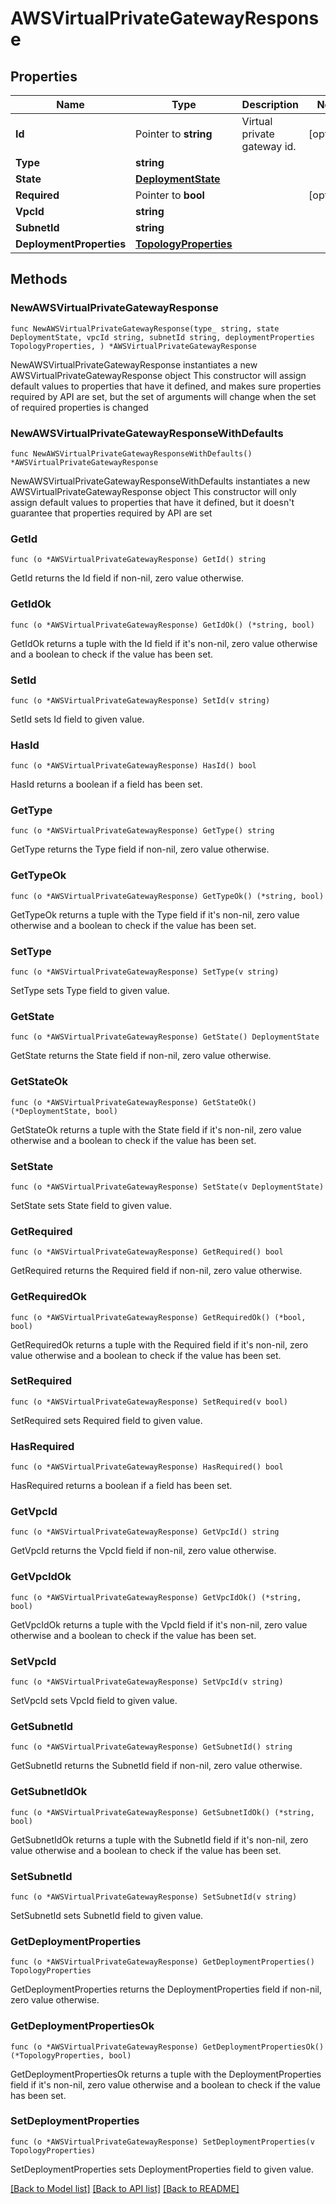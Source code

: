 # AWSVirtualPrivateGatewayResponse

## Properties

Name | Type | Description | Notes
------------ | ------------- | ------------- | -------------
**Id** | Pointer to **string** | Virtual private gateway id. | [optional] 
**Type** | **string** |  | 
**State** | [**DeploymentState**](DeploymentState.md) |  | 
**Required** | Pointer to **bool** |  | [optional] 
**VpcId** | **string** |  | 
**SubnetId** | **string** |  | 
**DeploymentProperties** | [**TopologyProperties**](TopologyProperties.md) |  | 

## Methods

### NewAWSVirtualPrivateGatewayResponse

`func NewAWSVirtualPrivateGatewayResponse(type_ string, state DeploymentState, vpcId string, subnetId string, deploymentProperties TopologyProperties, ) *AWSVirtualPrivateGatewayResponse`

NewAWSVirtualPrivateGatewayResponse instantiates a new AWSVirtualPrivateGatewayResponse object
This constructor will assign default values to properties that have it defined,
and makes sure properties required by API are set, but the set of arguments
will change when the set of required properties is changed

### NewAWSVirtualPrivateGatewayResponseWithDefaults

`func NewAWSVirtualPrivateGatewayResponseWithDefaults() *AWSVirtualPrivateGatewayResponse`

NewAWSVirtualPrivateGatewayResponseWithDefaults instantiates a new AWSVirtualPrivateGatewayResponse object
This constructor will only assign default values to properties that have it defined,
but it doesn't guarantee that properties required by API are set

### GetId

`func (o *AWSVirtualPrivateGatewayResponse) GetId() string`

GetId returns the Id field if non-nil, zero value otherwise.

### GetIdOk

`func (o *AWSVirtualPrivateGatewayResponse) GetIdOk() (*string, bool)`

GetIdOk returns a tuple with the Id field if it's non-nil, zero value otherwise
and a boolean to check if the value has been set.

### SetId

`func (o *AWSVirtualPrivateGatewayResponse) SetId(v string)`

SetId sets Id field to given value.

### HasId

`func (o *AWSVirtualPrivateGatewayResponse) HasId() bool`

HasId returns a boolean if a field has been set.

### GetType

`func (o *AWSVirtualPrivateGatewayResponse) GetType() string`

GetType returns the Type field if non-nil, zero value otherwise.

### GetTypeOk

`func (o *AWSVirtualPrivateGatewayResponse) GetTypeOk() (*string, bool)`

GetTypeOk returns a tuple with the Type field if it's non-nil, zero value otherwise
and a boolean to check if the value has been set.

### SetType

`func (o *AWSVirtualPrivateGatewayResponse) SetType(v string)`

SetType sets Type field to given value.


### GetState

`func (o *AWSVirtualPrivateGatewayResponse) GetState() DeploymentState`

GetState returns the State field if non-nil, zero value otherwise.

### GetStateOk

`func (o *AWSVirtualPrivateGatewayResponse) GetStateOk() (*DeploymentState, bool)`

GetStateOk returns a tuple with the State field if it's non-nil, zero value otherwise
and a boolean to check if the value has been set.

### SetState

`func (o *AWSVirtualPrivateGatewayResponse) SetState(v DeploymentState)`

SetState sets State field to given value.


### GetRequired

`func (o *AWSVirtualPrivateGatewayResponse) GetRequired() bool`

GetRequired returns the Required field if non-nil, zero value otherwise.

### GetRequiredOk

`func (o *AWSVirtualPrivateGatewayResponse) GetRequiredOk() (*bool, bool)`

GetRequiredOk returns a tuple with the Required field if it's non-nil, zero value otherwise
and a boolean to check if the value has been set.

### SetRequired

`func (o *AWSVirtualPrivateGatewayResponse) SetRequired(v bool)`

SetRequired sets Required field to given value.

### HasRequired

`func (o *AWSVirtualPrivateGatewayResponse) HasRequired() bool`

HasRequired returns a boolean if a field has been set.

### GetVpcId

`func (o *AWSVirtualPrivateGatewayResponse) GetVpcId() string`

GetVpcId returns the VpcId field if non-nil, zero value otherwise.

### GetVpcIdOk

`func (o *AWSVirtualPrivateGatewayResponse) GetVpcIdOk() (*string, bool)`

GetVpcIdOk returns a tuple with the VpcId field if it's non-nil, zero value otherwise
and a boolean to check if the value has been set.

### SetVpcId

`func (o *AWSVirtualPrivateGatewayResponse) SetVpcId(v string)`

SetVpcId sets VpcId field to given value.


### GetSubnetId

`func (o *AWSVirtualPrivateGatewayResponse) GetSubnetId() string`

GetSubnetId returns the SubnetId field if non-nil, zero value otherwise.

### GetSubnetIdOk

`func (o *AWSVirtualPrivateGatewayResponse) GetSubnetIdOk() (*string, bool)`

GetSubnetIdOk returns a tuple with the SubnetId field if it's non-nil, zero value otherwise
and a boolean to check if the value has been set.

### SetSubnetId

`func (o *AWSVirtualPrivateGatewayResponse) SetSubnetId(v string)`

SetSubnetId sets SubnetId field to given value.


### GetDeploymentProperties

`func (o *AWSVirtualPrivateGatewayResponse) GetDeploymentProperties() TopologyProperties`

GetDeploymentProperties returns the DeploymentProperties field if non-nil, zero value otherwise.

### GetDeploymentPropertiesOk

`func (o *AWSVirtualPrivateGatewayResponse) GetDeploymentPropertiesOk() (*TopologyProperties, bool)`

GetDeploymentPropertiesOk returns a tuple with the DeploymentProperties field if it's non-nil, zero value otherwise
and a boolean to check if the value has been set.

### SetDeploymentProperties

`func (o *AWSVirtualPrivateGatewayResponse) SetDeploymentProperties(v TopologyProperties)`

SetDeploymentProperties sets DeploymentProperties field to given value.



[[Back to Model list]](../README.md#documentation-for-models) [[Back to API list]](../README.md#documentation-for-api-endpoints) [[Back to README]](../README.md)


